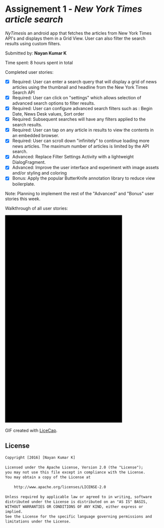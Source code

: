 # Assignement 1 - *New York Times article search*

*NyTimes*is an android app that fetches the articles from New York Times API's and displays them in a Grid View. User can also filter the search results using custom filters. 

Submitted by: **Nayan Kumar K**

Time spent: 8 hours spent in total

Completed user stories:

 * [x] Required: User can enter a search query that will display a grid of news articles using the thumbnail and headline from the New York Times Search API
 * [x] Required: User can click on "settings" which allows selection of advanced search options to filter results. 
 * [x] Required: User can configure advanced search filters such as : Begin Date, News Desk values, Sort order
 * [x] Required: Subsequent searches will have any filters applied to the search results.
 * [x] Required: User can tap on any article in results to view the contents in an embedded browser.
 * [x] Required: User can scroll down "infinitely" to continue loading more news articles. The maximum number of articles is limited by the API search.
 * [x] Advanced: Replace Filter Settings Activity with a lightweight DialogFragment.
 * [x] Advanced: Improve the user interface and experiment with image assets and/or styling and coloring
 * [x] Bonus: Apply the popular ButterKnife annotation library to reduce view boilerplate.

Note: Planning to implement the rest of the "Advanced" and "Bonus" user stories this week.
 
Walkthrough of all user stories:

![Video Walkthrough](demo.gif)

GIF created with [LiceCap](http://www.cockos.com/licecap/).

## License


    Copyright [2016] [Nayan Kumar K]

    Licensed under the Apache License, Version 2.0 (the "License");
    you may not use this file except in compliance with the License.
    You may obtain a copy of the License at

        http://www.apache.org/licenses/LICENSE-2.0

    Unless required by applicable law or agreed to in writing, software
    distributed under the License is distributed on an "AS IS" BASIS,
    WITHOUT WARRANTIES OR CONDITIONS OF ANY KIND, either express or implied.
    See the License for the specific language governing permissions and
    limitations under the License.
